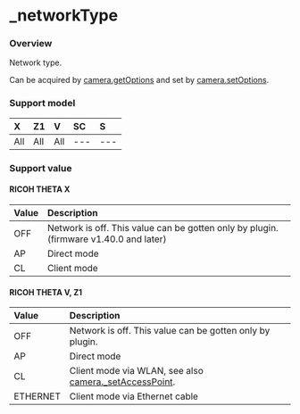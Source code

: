# \_networkType

### Overview

Network type.

Can be acquired by [camera.getOptions](../commands/camera.get_options.md) and set by [camera.setOptions](../commands/camera.set_options.md).

### Support model

| X | Z1 | V | SC | S |
|:--|:--|:--|:--|:--|
| All | All | All | --- | --- |

### Support value

#### RICOH THETA X

| Value | Description |
|:--|:--|
| OFF | Network is off. This value can be gotten only by plugin. (firmware v1.40.0 and later)|
| AP | Direct mode |
| CL | Client mode |

#### RICOH THETA V, Z1

| Value | Description |
|:--|:--|
| OFF | Network is off. This value can be gotten only by plugin.|
| AP | Direct mode |
| CL | Client mode via WLAN, see also [camera.\_setAccessPoint](../commands/camera._set_access_point.md). |
| ETHERNET | Client mode via Ethernet cable |
